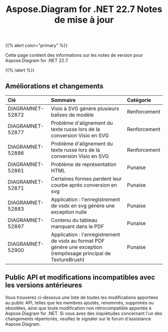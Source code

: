 ﻿---
title: Aspose.Diagram for .NET 22.7 Notes de mise à jour
type: docs
weight: 21
url: /fr/net/aspose-diagram-for-net-22-7-release-notes/
---
{{% alert color="primary" %}} 

Cette page contient des informations sur les notes de version pour Aspose.Diagram for .NET 22.7.

{{% /alert %}} 
## **Améliorations et changements**

|**Clé**|**Sommaire**|**Catégorie**|
|:- |:- |:- |
|DIAGRAMNET-52872|Visio à SVG génère plusieurs balises de modèle|Renforcement|
|DIAGRAMNET-52877|Problème d'alignement du texte russe lors de la conversion Visio en SVG|Renforcement|
|DIAGRAMNET-52886|Problème d'alignement du texte russe lors de la conversion Visio en SVG|Renforcement|
|DIAGRAMNET-52861|Problème de représentation HTML|Punaise|
|DIAGRAMNET-52871|Certaines formes perdent leur courbe après conversion en svg|Punaise|
|DIAGRAMNET-52883|Application : l'enregistrement de vsdx en svg génère une exception nulle|Punaise|
|DIAGRAMNET-52897|Contenu du tableau manquant dans le PDF|Punaise|
|DIAGRAMNET-52900|Application : l'enregistrement de vsdx au format PDF génère une exception (remplissage principal de TextureBrush)|Punaise|

## **Public API et modifications incompatibles avec les versions antérieures**
Vous trouverez ci-dessous une liste de toutes les modifications apportées au public API, telles que les membres ajoutés, renommés, supprimés ou obsolètes, ainsi que toute modification non rétrocompatible apportée à Aspose.Diagram for .NET. Si vous avez des inquiétudes concernant l'un des changements répertoriés, veuillez le signaler sur le forum d'assistance Aspose.Diagram.